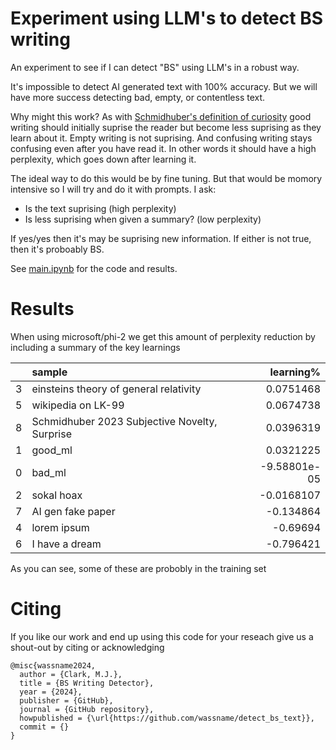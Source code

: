 # Experiment using LLM's to detect BS writing


An experiment to see if I can detect "BS" using LLM's in a robust way.

It's impossible to detect AI generated text with 100% accuracy. But we will have more success detecting bad, empty, or contentless text. 

Why might this work? As with [Schmidhuber's definition of curiosity](https://arxiv.org/abs/0812.4360) good writing should initially suprise the reader but become less suprising as they learn about it. Empty writing is not suprising. And confusing writing stays confusing even after you have read it. In other words it should have a high perplexity, which goes down after learning it. 

The ideal way to do this would be by fine tuning. But that would be momory intensive so I will try and do it with prompts. I ask:
- Is the text suprising (high perplexity)
- Is less suprising when given a summary? (low perplexity)

If yes/yes then it's may be suprising new information. If either is not true, then it's proboably BS.

See [main.ipynb](main.ipynb) for the code and results.


# Results

When using microsoft/phi-2 we get this amount of perplexity reduction by including a summary of the key learnings

|    | sample                                        |    learning% |
|---:|:----------------------------------------------|-------------:|
|  3 | einsteins theory of general relativity        |  0.0751468   |
|  5 | wikipedia on LK-99                            |  0.0674738   |
|  8 | Schmidhuber 2023 Subjective Novelty, Surprise |  0.0396319   |
|  1 | good_ml                                       |  0.0321225   |
|  0 | bad_ml                                        | -9.58801e-05 |
|  2 | sokal hoax                                    | -0.0168107   |
|  7 | AI gen fake paper                             | -0.134864    |
|  4 | lorem ipsum                                   | -0.69694     |
|  6 | I have a dream                                | -0.796421    |


As you can see, some of these are probobly in the training set

# Citing

If you like our work and end up using this code for your reseach give us a shout-out by citing or acknowledging

```
@misc{wassname2024,
  author = {Clark, M.J.},
  title = {BS Writing Detector},
  year = {2024},
  publisher = {GitHub},
  journal = {GitHub repository},
  howpublished = {\url{https://github.com/wassname/detect_bs_text}},
  commit = {}
}
```
